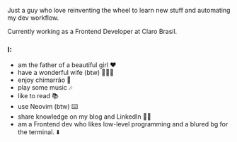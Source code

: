 Just a guy who love reinventing the wheel to learn new stuff and automating my dev workflow. 

Currently working as a Frontend Developer at Claro Brasil.

### I:
  - am the father of a beautiful girl ❤️
  - have a wonderful wife (btw) 👰🏻‍♀️
  - enjoy chimarrão 🧉
  - play some music 🎶
  - like to read 📚
  - use Neovim (btw) ⌨️
  - share knowledge on my blog and LinkedIn ✍🏻
  - am a Frontend dev who likes low-level programming and a blured bg for the terminal. ⬇️
